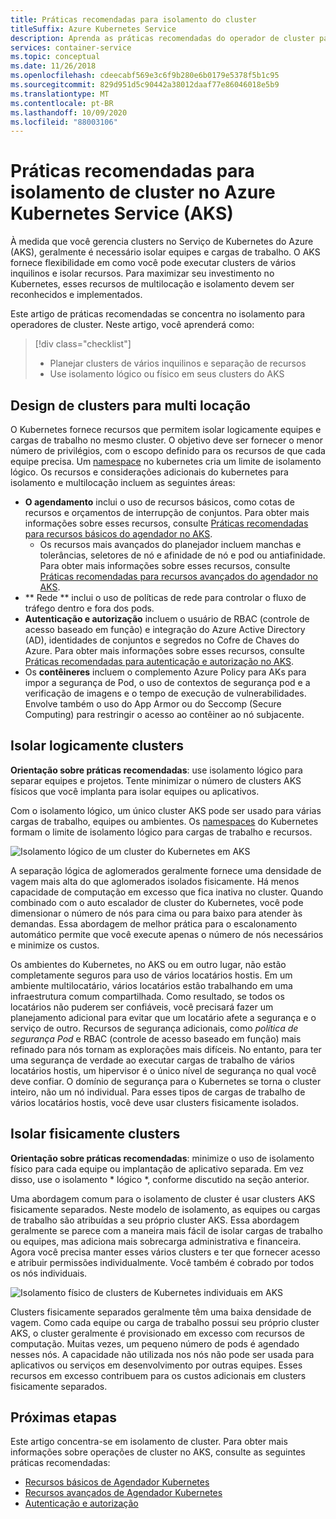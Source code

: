 ```yaml
---
title: Práticas recomendadas para isolamento do cluster
titleSuffix: Azure Kubernetes Service
description: Aprenda as práticas recomendadas do operador de cluster para isolamento no Azure Kubernetes Service (AKS)
services: container-service
ms.topic: conceptual
ms.date: 11/26/2018
ms.openlocfilehash: cdeecabf569e3c6f9b280e6b0179e5378f5b1c95
ms.sourcegitcommit: 829d951d5c90442a38012daaf77e86046018e5b9
ms.translationtype: MT
ms.contentlocale: pt-BR
ms.lasthandoff: 10/09/2020
ms.locfileid: "88003106"
---
```

# <a name="best-practices-for-cluster-isolation-in-azure-kubernetes-service-aks"></a>Práticas recomendadas para isolamento de cluster no Azure Kubernetes Service (AKS)

À medida que você gerencia clusters no Serviço de Kubernetes do Azure (AKS), geralmente é necessário isolar equipes e cargas de trabalho. O AKS fornece flexibilidade em como você pode executar clusters de vários inquilinos e isolar recursos. Para maximizar seu investimento no Kubernetes, esses recursos de multilocação e isolamento devem ser reconhecidos e implementados.

Este artigo de práticas recomendadas se concentra no isolamento para operadores de cluster. Neste artigo, você aprenderá como:

> [!div class="checklist"]
> * Planejar clusters de vários inquilinos e separação de recursos
> * Use isolamento lógico ou físico em seus clusters do AKS

## <a name="design-clusters-for-multi-tenancy"></a>Design de clusters para multi locação

O Kubernetes fornece recursos que permitem isolar logicamente equipes e cargas de trabalho no mesmo cluster. O objetivo deve ser fornecer o menor número de privilégios, com o escopo definido para os recursos de que cada equipe precisa. Um [namespace][k8s-namespaces] no kubernetes cria um limite de isolamento lógico. Os recursos e considerações adicionais do kubernetes para isolamento e multilocação incluem as seguintes áreas:

* **O agendamento** inclui o uso de recursos básicos, como cotas de recursos e orçamentos de interrupção de conjuntos. Para obter mais informações sobre esses recursos, consulte [Práticas recomendadas para recursos básicos do agendador no AKS][aks-best-practices-scheduler].
  * Os recursos mais avançados do planejador incluem manchas e tolerâncias, seletores de nó e afinidade de nó e pod ou antiafinidade. Para obter mais informações sobre esses recursos, consulte [Práticas recomendadas para recursos avançados do agendador no AKS][aks-best-practices-advanced-scheduler].
* ** Rede ** inclui o uso de políticas de rede para controlar o fluxo de tráfego dentro e fora dos pods.
* **Autenticação e autorização** incluem o usuário de RBAC (controle de acesso baseado em função) e integração do Azure Active Directory (AD), identidades de conjuntos e segredos no Cofre de Chaves do Azure. Para obter mais informações sobre esses recursos, consulte [Práticas recomendadas para autenticação e autorização no AKS][aks-best-practices-identity].
* Os **contêineres** incluem o complemento Azure Policy para AKs para impor a segurança de Pod, o uso de contextos de segurança pod e a verificação de imagens e o tempo de execução de vulnerabilidades. Envolve também o uso do App Armor ou do Seccomp (Secure Computing) para restringir o acesso ao contêiner ao nó subjacente.

## <a name="logically-isolate-clusters"></a>Isolar logicamente clusters

**Orientação sobre práticas recomendadas**: use isolamento lógico para separar equipes e projetos. Tente minimizar o número de clusters AKS físicos que você implanta para isolar equipes ou aplicativos.

Com o isolamento lógico, um único cluster AKS pode ser usado para várias cargas de trabalho, equipes ou ambientes. Os [namespaces][k8s-namespaces] do Kubernetes formam o limite de isolamento lógico para cargas de trabalho e recursos.

![Isolamento lógico de um cluster do Kubernetes em AKS](media/operator-best-practices-cluster-isolation/logical-isolation.png)

A separação lógica de aglomerados geralmente fornece uma densidade de vagem mais alta do que aglomerados isolados fisicamente. Há menos capacidade de computação em excesso que fica inativa no cluster. Quando combinado com o auto escalador de cluster do Kubernetes, você pode dimensionar o número de nós para cima ou para baixo para atender às demandas. Essa abordagem de melhor prática para o escalonamento automático permite que você execute apenas o número de nós necessários e minimize os custos.

Os ambientes do Kubernetes, no AKS ou em outro lugar, não estão completamente seguros para uso de vários locatários hostis. Em um ambiente multilocatário, vários locatários estão trabalhando em uma infraestrutura comum compartilhada. Como resultado, se todos os locatários não puderem ser confiáveis, você precisará fazer um planejamento adicional para evitar que um locatário afete a segurança e o serviço de outro. Recursos de segurança adicionais, como *política de segurança Pod* e RBAC (controle de acesso baseado em função) mais refinado para nós tornam as explorações mais difíceis. No entanto, para ter uma segurança de verdade ao executar cargas de trabalho de vários locatários hostis, um hipervisor é o único nível de segurança no qual você deve confiar. O domínio de segurança para o Kubernetes se torna o cluster inteiro, não um nó individual. Para esses tipos de cargas de trabalho de vários locatários hostis, você deve usar clusters fisicamente isolados.

## <a name="physically-isolate-clusters"></a>Isolar fisicamente clusters

**Orientação sobre práticas recomendadas**: minimize o uso de isolamento físico para cada equipe ou implantação de aplicativo separada. Em vez disso, use o isolamento * lógico *, conforme discutido na seção anterior.

Uma abordagem comum para o isolamento de cluster é usar clusters AKS fisicamente separados. Neste modelo de isolamento, as equipes ou cargas de trabalho são atribuídas a seu próprio cluster AKS. Essa abordagem geralmente se parece com a maneira mais fácil de isolar cargas de trabalho ou equipes, mas adiciona mais sobrecarga administrativa e financeira. Agora você precisa manter esses vários clusters e ter que fornecer acesso e atribuir permissões individualmente. Você também é cobrado por todos os nós individuais.

![Isolamento físico de clusters de Kubernetes individuais em AKS](media/operator-best-practices-cluster-isolation/physical-isolation.png)

Clusters fisicamente separados geralmente têm uma baixa densidade de vagem. Como cada equipe ou carga de trabalho possui seu próprio cluster AKS, o cluster geralmente é provisionado em excesso com recursos de computação. Muitas vezes, um pequeno número de pods é agendado nesses nós. A capacidade não utilizada nos nós não pode ser usada para aplicativos ou serviços em desenvolvimento por outras equipes. Esses recursos em excesso contribuem para os custos adicionais em clusters fisicamente separados.

## <a name="next-steps"></a>Próximas etapas

Este artigo concentra-se em isolamento de cluster. Para obter mais informações sobre operações de cluster no AKS, consulte as seguintes práticas recomendadas:

* [Recursos básicos de Agendador Kubernetes][aks-best-practices-scheduler]
* [Recursos avançados de Agendador Kubernetes][aks-best-practices-advanced-scheduler]
* [Autenticação e autorização][aks-best-practices-identity]

<!-- EXTERNAL LINKS -->

<!-- INTERNAL LINKS -->
[k8s-namespaces]: concepts-clusters-workloads.md#namespaces
[aks-best-practices-scheduler]: operator-best-practices-scheduler.md
[aks-best-practices-advanced-scheduler]: operator-best-practices-advanced-scheduler.md
[aks-best-practices-identity]: operator-best-practices-identity.md

